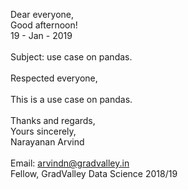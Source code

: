 Dear everyone, <br>
Good afternoon! <br>
19 - Jan - 2019 <br>
<br>
Subject: use case on pandas.
<br>
<br>
Respected everyone,
<br>
<br>
This is a use case on pandas.
<br>
<br>
Thanks and regards, <br>
Yours sincerely, <br>
Narayanan Arvind 
<br>
<br>
Email: arvindn@gradvalley.in <br>
Fellow, GradValley Data Science 2018/19

